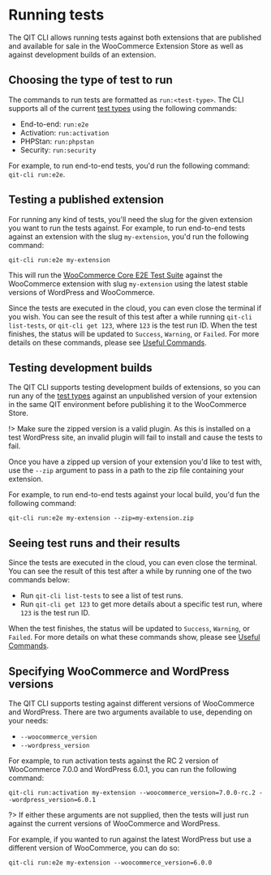 # Running tests

The QIT CLI allows running tests against both extensions that are published and available for sale in the WooCommerce Extension Store as well as against development builds of an extension.

## Choosing the type of test to run

The commands to run tests are formatted as `run:<test-type>`. The CLI supports all of the current [test types](test-types.md) using the following commands:

- End-to-end: `run:e2e`
- Activation: `run:activation`
- PHPStan: `run:phpstan`
- Security: `run:security`

For example, to run end-to-end tests, you'd run the following command: `qit-cli run:e2e`.

## Testing a published extension

For running any kind of tests, you'll need the slug for the given extension you want to run the tests against. For example, to run end-to-end tests against an extension with the slug `my-extension`, you'd run the following command:

```shell
qit-cli run:e2e my-extension
```

This will run the [WooCommerce Core E2E Test Suite](https://github.com/woocommerce/woocommerce/tree/trunk/plugins/woocommerce/tests/e2e-pw) against the WooCommerce extension with slug `my-extension` using the latest stable versions of WordPress and WooCommerce.

Since the tests are executed in the cloud, you can even close the terminal if you wish. You can see the result of this test after a while running `qit-cli list-tests`, or `qit-cli get 123`, where `123` is the test run ID. When the test finishes, the status will be updated to `Success`, `Warning`, or `Failed`. For more details on these commands, please see [Useful Commands](cli/useful-commands.md).

## Testing development builds

The QIT CLI supports testing development builds of extensions, so you can run any of the [test types](test-types.md) against an unpublished version of your extension in the same QIT environment before publishing it to the WooCommerce Store.

!> Make sure the zipped version is a valid plugin. As this is installed on a test WordPress site, an invalid plugin will fail to install and cause the tests to fail.

Once you have a zipped up version of your extension you'd like to test with, use the `--zip` argument to pass in a path to the zip file containing your extension.

For example, to run end-to-end tests against your local build, you'd fun the following command:

```shell
qit-cli run:e2e my-extension --zip=my-extension.zip
```

## Seeing test runs and their results

Since the tests are executed in the cloud, you can even close the terminal. You can see the result of this test after a while by running one of the two commands below:

- Run `qit-cli list-tests` to see a list of test runs.
- Run `qit-cli get 123` to get more details about a specific test run, where `123` is the test run ID.

When the test finishes, the status will be updated to `Success`, `Warning`, or `Failed`. For more details on what these commands show, please see [Useful Commands](cli/useful-commands.md).

## Specifying WooCommerce and WordPress versions

The QIT CLI supports testing against different versions of WooCommerce and WordPress. There are two arguments available to use, depending on your needs:

- `--woocommerce_version`
- `--wordpress_version`

For example, to run activation tests against the RC 2 version of WooCommerce 7.0.0 and WordPress 6.0.1, you can run the following command:

`qit-cli run:activation my-extension --woocommerce_version=7.0.0-rc.2 --wordpress_version=6.0.1`

?> If either these arguments are not supplied, then the tests will just run against the current versions of WooCommerce and WordPress.

For example, if you wanted to run against the latest WordPress but use a different version of WooCommerce, you can do so:

`qit-cli run:e2e my-extension --woocommerce_version=6.0.0`
